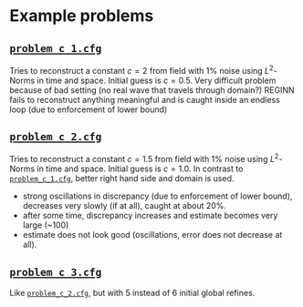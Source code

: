 # Example problems

## [`problem_c_1.cfg`](problem_c_1.cfg)

Tries to reconstruct a constant $`c = 2`$ from field with $`1\%`$ noise using $`L^2`$-Norms in time and space.
Initial guess is $`c = 0.5`$.
Very difficult problem because of bad setting (no real wave that travels through domain?)
REGINN fails to reconstruct anything meaningful and is caught inside an endless loop (due to enforcement of lower bound)

## [`problem_c_2.cfg`](problem_c_2.cfg)

Tries to reconstruct a constant $`c = 1.5`$ from field with $`1\%`$ noise using $`L^2`$-Norms in time and space.
Initial guess is $`c = 1.0`$. In contrast to [`problem_c_1.cfg`](problem_c_1.cfg), better right hand side and domain is used.

* strong oscillations in discrepancy (due to enforcement of lower bound), decreases very slowly (if at all), caught at about $`20\%`$.
* after some time, discrepancy increases and estimate becomes very large (~100)
* estimate does not look good (oscillations, error does not decrease at all).

## [`problem_c_3.cfg`](problem_c_3.cfg)

Like [`problem_c_2.cfg`](problem_c_2.cfg), but with 5 instead of 6 initial global refines.

